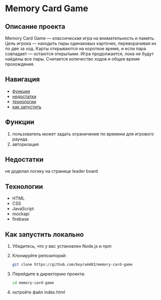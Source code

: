 # Memory Card Game

## Описание проекта

Memory Card Game — классическая игра на внимательность и память. Цель игрока — находить пары одинаковых карточек, переворачивая их по две за ход. Карты открываются на короткое время, и если пара совпадает — остаются открытыми. Игра продолжается, пока не будут найдены все пары. Считается количество ходов и общее время прохождения.

## Навигация

- [функции](#Функции)
- [недостатки](#Недостатки)
- [технологии](#Технологии)
- [как запустить](#Как-запустить-локально)

## Функции

1. пользователь может задать ограничение по времени для игрового раунда.
2. авторизация

## Недостатки

не доделал логику на странице leader board

## Технологии

- HTML
- CSS
- JavaScript
- mockapi
- firebase

## Как запустить локально

1. Убедитесь, что у вас установлен Node.js и npm
2. Клонируйте репозиторий:

   ```bash
   git clone https://github.com/boyra4483/memory-card-game

   ```

3. Перейдите в директорию проекта:

   ```bash
   cd memory-card-game

   ```

4. октройте файл index.html
